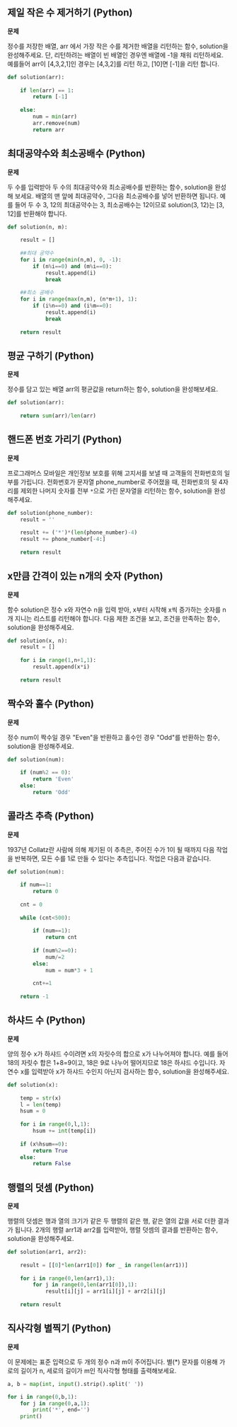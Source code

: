 ## 제일 작은 수 제거하기 (Python)

**문제**

정수를 저장한 배열, arr 에서 가장 작은 수를 제거한 배열을 리턴하는 함수, solution을 완성해주세요. 단, 리턴하려는 배열이 빈 배열인 경우엔 배열에 -1을 채워 리턴하세요. 예를들어 arr이 [4,3,2,1]인 경우는 [4,3,2]를 리턴 하고, [10]면 [-1]을 리턴 합니다.

```python
def solution(arr):
    
    if len(arr) == 1:
        return [-1]
    
    else:
        num = min(arr)
        arr.remove(num)
        return arr
```



## 최대공약수와 최소공배수 (Python)

**문제**

두 수를 입력받아 두 수의 최대공약수와 최소공배수를 반환하는 함수, solution을 완성해 보세요. 배열의 맨 앞에 최대공약수, 그다음 최소공배수를 넣어 반환하면 됩니다. 예를 들어 두 수 3, 12의 최대공약수는 3, 최소공배수는 12이므로 solution(3, 12)는 [3, 12]를 반환해야 합니다.

```python
def solution(n, m):
    
    result = []
    
    ##최대 공약수
    for i in range(min(n,m), 0, -1):
        if (n%i==0) and (m%i==0):
            result.append(i)
            break
    
    ##최소 공배수
    for i in range(max(n,m), (n*m+1), 1):
        if (i%n==0) and (i%m==0):
            result.append(i)
            break
    
    return result
```



## 평균 구하기 (Python)

**문제**

정수를 담고 있는 배열 arr의 평균값을 return하는 함수, solution을 완성해보세요.

```python
def solution(arr):
    
    return sum(arr)/len(arr)
```



## 핸드폰 번호 가리기 (Python)

**문제**

프로그래머스 모바일은 개인정보 보호를 위해 고지서를 보낼 때 고객들의 전화번호의 일부를 가립니다.
전화번호가 문자열 phone_number로 주어졌을 때, 전화번호의 뒷 4자리를 제외한 나머지 숫자를 전부 `*`으로 가린 문자열을 리턴하는 함수, solution을 완성해주세요.

```python
def solution(phone_number):
    result = ''
    
    result += ('*')*(len(phone_number)-4)
    result += phone_number[-4:]
    
    return result
```



## x만큼 간격이 있는 n개의 숫자 (Python)

**문제**

함수 solution은 정수 x와 자연수 n을 입력 받아, x부터 시작해 x씩 증가하는 숫자를 n개 지니는 리스트를 리턴해야 합니다. 다음 제한 조건을 보고, 조건을 만족하는 함수, solution을 완성해주세요.

```python
def solution(x, n):
    result = []
    
    for i in range(1,n+1,1):
        result.append(x*i)
    
    return result
```



## 짝수와 홀수 (Python)

**문제**

정수 num이 짝수일 경우 "Even"을 반환하고 홀수인 경우 "Odd"를 반환하는 함수, solution을 완성해주세요.

```python
def solution(num):
    
    if (num%2 == 0):
        return 'Even'
    else:
        return 'Odd'
```



## 콜라츠 추측 (Python)

**문제**

1937년 Collatz란 사람에 의해 제기된 이 추측은, 주어진 수가 1이 될 때까지 다음 작업을 반복하면, 모든 수를 1로 만들 수 있다는 추측입니다. 작업은 다음과 같습니다.

```python
def solution(num):
    
    if num==1:
        return 0
    
    cnt = 0
    
    while (cnt<500):
        
        if (num==1):
            return cnt
        
        if (num%2==0):
            num/=2
        else:
            num = num*3 + 1
        
        cnt+=1
        
    return -1
```



## 하샤드 수 (Python)

**문제**

양의 정수 x가 하샤드 수이려면 x의 자릿수의 합으로 x가 나누어져야 합니다. 예를 들어 18의 자릿수 합은 1+8=9이고, 18은 9로 나누어 떨어지므로 18은 하샤드 수입니다. 자연수 x를 입력받아 x가 하샤드 수인지 아닌지 검사하는 함수, solution을 완성해주세요.

```python
def solution(x):
    
    temp = str(x)
    l = len(temp)
    hsum = 0
    
    for i in range(0,l,1):
        hsum += int(temp[i])
    
    if (x%hsum==0):
        return True
    else:
        return False
```



## 행렬의 덧셈 (Python)

**문제**

행렬의 덧셈은 행과 열의 크기가 같은 두 행렬의 같은 행, 같은 열의 값을 서로 더한 결과가 됩니다. 2개의 행렬 arr1과 arr2를 입력받아, 행렬 덧셈의 결과를 반환하는 함수, solution을 완성해주세요.

```python
def solution(arr1, arr2):
    
    result = [[0]*len(arr1[0]) for _ in range(len(arr1))]
    
    for i in range(0,len(arr1),1):
        for j in range(0,len(arr1[0]),1):
            result[i][j] = arr1[i][j] + arr2[i][j]
    
    return result
```



## 직사각형 별찍기 (Python)

**문제**

이 문제에는 표준 입력으로 두 개의 정수 n과 m이 주어집니다.
별(*) 문자를 이용해 가로의 길이가 n, 세로의 길이가 m인 직사각형 형태를 출력해보세요.

```python
a, b = map(int, input().strip().split(' '))

for i in range(0,b,1):
    for j in range(0,a,1):
        print('*', end='')
    print()

```
